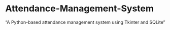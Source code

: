 # Attendance-Management-System
“A Python-based attendance management system using Tkinter and SQLite”
